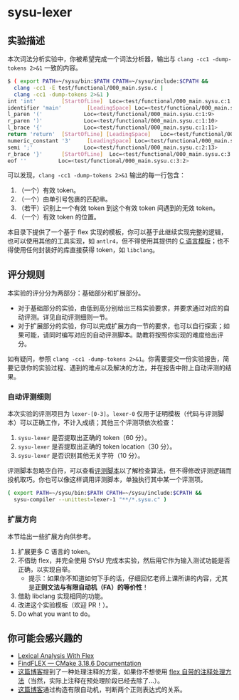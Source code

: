 # sysu-lexer

## 实验描述

本次词法分析实验中，你被希望完成一个词法分析器，输出与 `clang -cc1 -dump-tokens 2>&1` 一致的内容。

```bash
$ ( export PATH=~/sysu/bin:$PATH CPATH=~/sysu/include:$CPATH &&
  clang -cc1 -E test/functional/000_main.sysu.c |
  clang -cc1 -dump-tokens 2>&1 )
int 'int'        [StartOfLine]  Loc=<test/functional/000_main.sysu.c:1:1>
identifier 'main'        [LeadingSpace] Loc=<test/functional/000_main.sysu.c:1:5>
l_paren '('             Loc=<test/functional/000_main.sysu.c:1:9>
r_paren ')'             Loc=<test/functional/000_main.sysu.c:1:10>
l_brace '{'             Loc=<test/functional/000_main.sysu.c:1:11>
return 'return'  [StartOfLine] [LeadingSpace]   Loc=<test/functional/000_main.sysu.c:2:5>
numeric_constant '3'     [LeadingSpace] Loc=<test/functional/000_main.sysu.c:2:12>
semi ';'                Loc=<test/functional/000_main.sysu.c:2:13>
r_brace '}'      [StartOfLine]  Loc=<test/functional/000_main.sysu.c:3:1>
eof ''          Loc=<test/functional/000_main.sysu.c:3:2>
```

可以发现，`clang -cc1 -dump-tokens 2>&1` 输出的每一行包含：

1. （一个）有效 token。
2. （一个）由单引号包裹的匹配串。
3. （若干）识别上一个有效 token 到这个有效 token 间遇到的无效 token。
4. （一个）有效 token 的位置。

本目录下提供了一个基于 flex 实现的模板，你可以基于此继续实现完整的逻辑，也可以使用其他的工具实现，如 `antlr4`，但不得使用其提供的 [C 语言模板](https://github.com/antlr/grammars-v4/blob/master/c/C.g4)；也不得使用任何封装好的库直接获得 token，如 `libclang`。

## 评分规则

本实验的评分分为两部分：基础部分和扩展部分。

- 对于基础部分的实验，由低到高分别给出三档实验要求，并要求通过对应的自动评测。详见自动评测细则一节。
- 对于扩展部分的实验，你可以完成扩展方向一节的要求，也可以自行探索；如果可能，请同时编写对应的自动评测脚本。助教将按照你实现的难度给出评分。

如有疑问，参照 `clang -cc1 -dump-tokens 2>&1`。你需要提交一份实验报告，简要记录你的实验过程、遇到的难点以及解决的方法，并在报告中附上自动评测的结果。

### 自动评测细则

本次实验的评测项目为 `lexer-[0-3]`。`lexer-0` 仅用于证明模板（代码与评测脚本）可以正确工作，不计入成绩；其他三个评测项依次检查：

1. `sysu-lexer` 是否提取出正确的 token（60 分）。
2. `sysu-lexer` 是否提取出正确的 token location（30 分）。
3. `sysu-lexer` 是否识别其他无关字符（10 分）。

评测脚本忽略空白符，可以查看[评测脚本](../compiler/sysu-compiler)以了解检查算法，但不得修改评测逻辑而投机取巧。你也可以像这样调用评测脚本，单独执行其中某一个评测项。

```bash
( export PATH=~/sysu/bin:$PATH CPATH=~/sysu/include:$CPATH &&
  sysu-compiler --unittest=lexer-1 "**/*.sysu.c" )
```

### 扩展方向

本节给出一些扩展方向供参考。

1. 扩展更多 C 语言的 token。
2. 不借助 flex，并完全使用 SYsU 完成本实验，然后用它作为输入测试功能是否正确，以实现自举。
   - 提示：如果你不知道如何下手的话，仔细回忆老师上课所讲的内容，尤其是**正则文法与有限自动机（FA）的等价性**！
3. 借助 libclang 实现相同的功能。
4. 改进这个实验模板（欢迎 PR！）。
5. Do what you want to do。

## 你可能会感兴趣的

- [Lexical Analysis With Flex](http://westes.github.io/flex/manual/)
- [FindFLEX — CMake 3.18.6 Documentation](https://cmake.org/cmake/help/v3.18/module/FindFLEX.html)
- [这篇博客](https://wu-kan.cn/2020/05/14/%E4%BD%BF%E7%94%A8%E8%AF%8D%E6%B3%95%E5%88%86%E6%9E%90%E5%99%A8-Flex-%E6%8F%90%E5%8F%96%E7%A8%8B%E5%BA%8F%E4%B8%AD%E7%9A%84%E6%95%B4%E6%95%B0%E5%92%8C%E6%B5%AE%E7%82%B9%E6%95%B0/)提到了一种处理注释的方案，如果你不想使用 [flex 自带的注释处理方法](http://westes.github.io/flex/manual/Comments-in-the-Input.html)（当然，实际上注释在预处理阶段已经去除了…）。
- [这篇博客](https://wu-kan.cn/2020/07/03/%E6%AD%A3%E5%88%99%E8%A1%A8%E8%BE%BE%E5%BC%8F%E5%85%B3%E7%B3%BB%E5%88%A4%E5%AE%9A/)通过构造有限自动机，判断两个正则表达式的关系。
